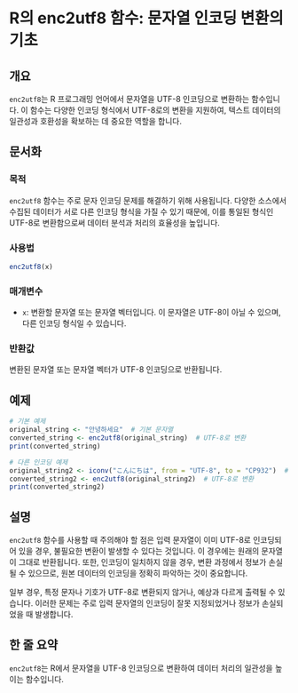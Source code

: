 <!--
Meta Description: # R의 enc2utf8 함수: 문자열 인코딩 변환의 기초 ## 개요 `enc2utf8`는 R 프로그래밍 언어에서 문자열을 UTF-8 인코딩으로 변환하는 함수입니다. 이 함수는 다양한 인코딩 형식에서 UTF-8로의 변환을 지원하여, 텍스트 데이터의 일관성과 호환성을 확...
Meta Keywords: utf, enc2utf8, 문자열, 인코딩, 인코딩으로
-->

# R의 enc2utf8 함수: 문자열 인코딩 변환의 기초

## 개요
`enc2utf8`는 R 프로그래밍 언어에서 문자열을 UTF-8 인코딩으로 변환하는 함수입니다. 이 함수는 다양한 인코딩 형식에서 UTF-8로의 변환을 지원하여, 텍스트 데이터의 일관성과 호환성을 확보하는 데 중요한 역할을 합니다.

## 문서화
### 목적
`enc2utf8` 함수는 주로 문자 인코딩 문제를 해결하기 위해 사용됩니다. 다양한 소스에서 수집된 데이터가 서로 다른 인코딩 형식을 가질 수 있기 때문에, 이를 통일된 형식인 UTF-8로 변환함으로써 데이터 분석과 처리의 효율성을 높입니다.

### 사용법
```R
enc2utf8(x)
```

### 매개변수
- `x`: 변환할 문자열 또는 문자열 벡터입니다. 이 문자열은 UTF-8이 아닐 수 있으며, 다른 인코딩 형식일 수 있습니다.

### 반환값
변환된 문자열 또는 문자열 벡터가 UTF-8 인코딩으로 반환됩니다.

## 예제
```R
# 기본 예제
original_string <- "안녕하세요"  # 기본 문자열
converted_string <- enc2utf8(original_string)  # UTF-8로 변환
print(converted_string)

# 다른 인코딩 예제
original_string2 <- iconv("こんにちは", from = "UTF-8", to = "CP932")  # Shift-JIS로 인코딩된 일본어
converted_string2 <- enc2utf8(original_string2)  # UTF-8로 변환
print(converted_string2)
```

## 설명
`enc2utf8` 함수를 사용할 때 주의해야 할 점은 입력 문자열이 이미 UTF-8로 인코딩되어 있을 경우, 불필요한 변환이 발생할 수 있다는 것입니다. 이 경우에는 원래의 문자열이 그대로 반환됩니다. 또한, 인코딩이 일치하지 않을 경우, 변환 과정에서 정보가 손실될 수 있으므로, 원본 데이터의 인코딩을 정확히 파악하는 것이 중요합니다.

일부 경우, 특정 문자나 기호가 UTF-8로 변환되지 않거나, 예상과 다르게 출력될 수 있습니다. 이러한 문제는 주로 입력 문자열의 인코딩이 잘못 지정되었거나 정보가 손실되었을 때 발생합니다.

## 한 줄 요약
`enc2utf8`는 R에서 문자열을 UTF-8 인코딩으로 변환하여 데이터 처리의 일관성을 높이는 함수입니다.